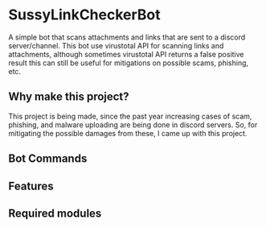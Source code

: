 # SussyLinkCheckerBot
A simple bot that scans attachments and links that are sent to a discord server/channel. This bot use virustotal API for scanning links and attachments, although sometimes virustotal API returns a false positive result this can still be useful for mitigations on possible scams, phishing, etc.

## Why make this project?
This project is being made, since the past year increasing cases of scam, phishing, and malware uploading are being done in discord servers. So, for mitigating the possible damages from these, I came up with this project.

## Bot Commands

## Features

## Required modules